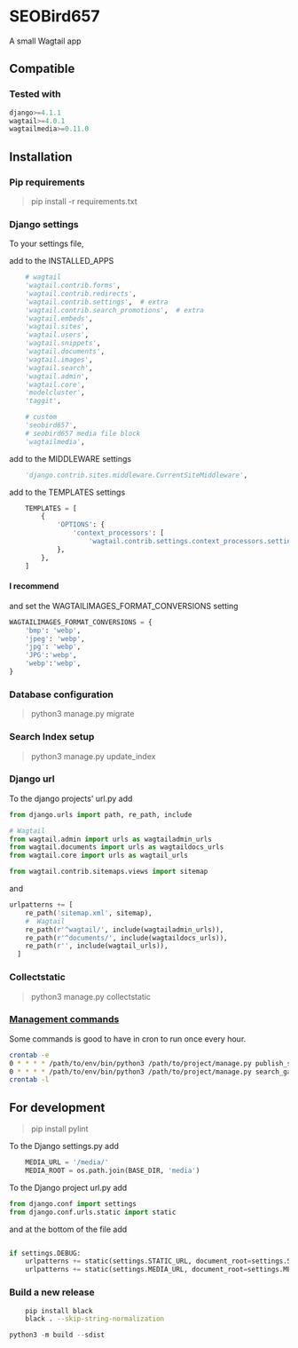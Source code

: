 
# SEOBird657 #

A small Wagtail app

## Compatible ##

### Tested with ###

``` Python
django>=4.1.1
wagtail>=4.0.1
wagtailmedia>=0.11.0
```

## Installation ###
  
### Pip requirements ###

> pip install -r requirements.txt

### Django settings ###

To your settings file,

add to the INSTALLED_APPS

``` Python
    # wagtail
    'wagtail.contrib.forms',
    'wagtail.contrib.redirects',
    'wagtail.contrib.settings',  # extra
    'wagtail.contrib.search_promotions',  # extra
    'wagtail.embeds',
    'wagtail.sites',
    'wagtail.users',
    'wagtail.snippets',
    'wagtail.documents',
    'wagtail.images',
    'wagtail.search',
    'wagtail.admin',
    'wagtail.core',
    'modelcluster',
    'taggit',

    # custom
    'seobird657',
    # seobird657 media file block
    'wagtailmedia',

```

add to the MIDDLEWARE settings

``` python
    'django.contrib.sites.middleware.CurrentSiteMiddleware',
```

add to the TEMPLATES settings

``` python
    TEMPLATES = [
        {
            'OPTIONS': {
                'context_processors': [
                    'wagtail.contrib.settings.context_processors.settings',
            },
        },
    ]
```

#### I recommend ####

and set the WAGTAILIMAGES_FORMAT_CONVERSIONS setting

``` python
WAGTAILIMAGES_FORMAT_CONVERSIONS = {
    'bmp': 'webp',
    'jpeg': 'webp',
    'jpg': 'webp',
    'JPG':'webp',
    'webp':'webp',
}
```

### Database configuration ###

> python3 manage.py migrate

### Search Index setup ###

> python3 manage.py update_index

### Django url ###

To the django projects' url.py add

``` python
from django.urls import path, re_path, include

# Wagtail
from wagtail.admin import urls as wagtailadmin_urls
from wagtail.documents import urls as wagtaildocs_urls
from wagtail.core import urls as wagtail_urls

from wagtail.contrib.sitemaps.views import sitemap
```

and

``` python
urlpatterns += [
    re_path('sitemap.xml', sitemap),
    #  Wagtail
    re_path(r'^wagtail/', include(wagtailadmin_urls)),
    re_path(r'^documents/', include(wagtaildocs_urls)),
    re_path(r'', include(wagtail_urls)),
  ]
```

### Collectstatic ###

> python3 manage.py collectstatic

### [Management commands](https://docs.wagtail.io/en/stable/reference/management_commands.html) ###

Some commands is good to have in cron to run once every hour.

``` bash
crontab -e
0 * * * * /path/to/env/bin/python3 /path/to/project/manage.py publish_scheduled_pages
0 * * * * /path/to/env/bin/python3 /path/to/project/manage.py search_garbage_collect
crontab -l
```

## For development ##

> pip install pylint

To the Django settings.py add

``` python
    MEDIA_URL = '/media/'
    MEDIA_ROOT = os.path.join(BASE_DIR, 'media')
```

To the Django project url.py add

``` python
from django.conf import settings
from django.conf.urls.static import static
```

and at the bottom of the file add

``` python

if settings.DEBUG:
    urlpatterns += static(settings.STATIC_URL, document_root=settings.STATIC_ROOT)
    urlpatterns += static(settings.MEDIA_URL, document_root=settings.MEDIA_ROOT)

```

### Build a new release ###

``` bash
    pip install black
    black . --skip-string-normalization
```

``` python
python3 -m build --sdist
```
